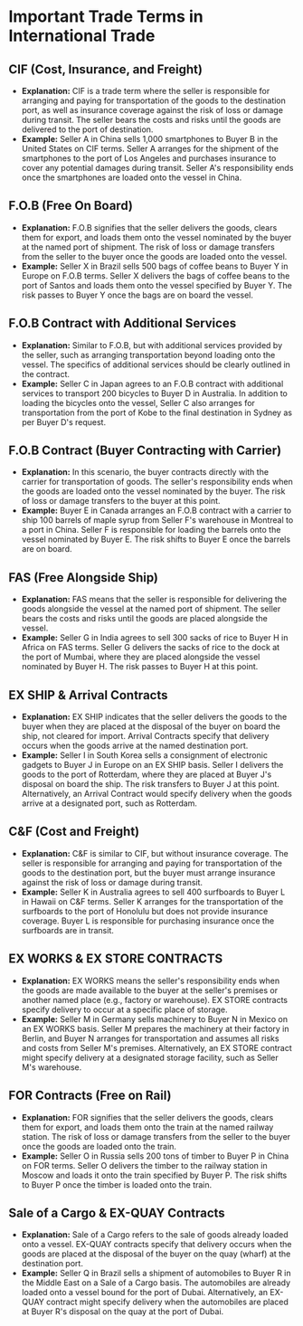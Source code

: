 # Important Trade Terms in International Trade

## CIF (Cost, Insurance, and Freight)
- **Explanation:** CIF is a trade term where the seller is responsible for arranging and paying for transportation of the goods to the destination port, as well as insurance coverage against the risk of loss or damage during transit. The seller bears the costs and risks until the goods are delivered to the port of destination.
- **Example:** Seller A in China sells 1,000 smartphones to Buyer B in the United States on CIF terms. Seller A arranges for the shipment of the smartphones to the port of Los Angeles and purchases insurance to cover any potential damages during transit. Seller A's responsibility ends once the smartphones are loaded onto the vessel in China.

## F.O.B (Free On Board)
- **Explanation:** F.O.B signifies that the seller delivers the goods, clears them for export, and loads them onto the vessel nominated by the buyer at the named port of shipment. The risk of loss or damage transfers from the seller to the buyer once the goods are loaded onto the vessel.
- **Example:** Seller X in Brazil sells 500 bags of coffee beans to Buyer Y in Europe on F.O.B terms. Seller X delivers the bags of coffee beans to the port of Santos and loads them onto the vessel specified by Buyer Y. The risk passes to Buyer Y once the bags are on board the vessel.

## F.O.B Contract with Additional Services
- **Explanation:** Similar to F.O.B, but with additional services provided by the seller, such as arranging transportation beyond loading onto the vessel. The specifics of additional services should be clearly outlined in the contract.
- **Example:** Seller C in Japan agrees to an F.O.B contract with additional services to transport 200 bicycles to Buyer D in Australia. In addition to loading the bicycles onto the vessel, Seller C also arranges for transportation from the port of Kobe to the final destination in Sydney as per Buyer D's request.

## F.O.B Contract (Buyer Contracting with Carrier)
- **Explanation:** In this scenario, the buyer contracts directly with the carrier for transportation of goods. The seller's responsibility ends when the goods are loaded onto the vessel nominated by the buyer. The risk of loss or damage transfers to the buyer at this point.
- **Example:** Buyer E in Canada arranges an F.O.B contract with a carrier to ship 100 barrels of maple syrup from Seller F's warehouse in Montreal to a port in China. Seller F is responsible for loading the barrels onto the vessel nominated by Buyer E. The risk shifts to Buyer E once the barrels are on board.

## FAS (Free Alongside Ship)
- **Explanation:** FAS means that the seller is responsible for delivering the goods alongside the vessel at the named port of shipment. The seller bears the costs and risks until the goods are placed alongside the vessel.
- **Example:** Seller G in India agrees to sell 300 sacks of rice to Buyer H in Africa on FAS terms. Seller G delivers the sacks of rice to the dock at the port of Mumbai, where they are placed alongside the vessel nominated by Buyer H. The risk passes to Buyer H at this point.

## EX SHIP & Arrival Contracts
- **Explanation:** EX SHIP indicates that the seller delivers the goods to the buyer when they are placed at the disposal of the buyer on board the ship, not cleared for import. Arrival Contracts specify that delivery occurs when the goods arrive at the named destination port.
- **Example:** Seller I in South Korea sells a consignment of electronic gadgets to Buyer J in Europe on an EX SHIP basis. Seller I delivers the goods to the port of Rotterdam, where they are placed at Buyer J's disposal on board the ship. The risk transfers to Buyer J at this point. Alternatively, an Arrival Contract would specify delivery when the goods arrive at a designated port, such as Rotterdam.

## C&F (Cost and Freight)
- **Explanation:** C&F is similar to CIF, but without insurance coverage. The seller is responsible for arranging and paying for transportation of the goods to the destination port, but the buyer must arrange insurance against the risk of loss or damage during transit.
- **Example:** Seller K in Australia agrees to sell 400 surfboards to Buyer L in Hawaii on C&F terms. Seller K arranges for the transportation of the surfboards to the port of Honolulu but does not provide insurance coverage. Buyer L is responsible for purchasing insurance once the surfboards are in transit.

## EX WORKS & EX STORE CONTRACTS
- **Explanation:** EX WORKS means the seller's responsibility ends when the goods are made available to the buyer at the seller's premises or another named place (e.g., factory or warehouse). EX STORE contracts specify delivery to occur at a specific place of storage.
- **Example:** Seller M in Germany sells machinery to Buyer N in Mexico on an EX WORKS basis. Seller M prepares the machinery at their factory in Berlin, and Buyer N arranges for transportation and assumes all risks and costs from Seller M's premises. Alternatively, an EX STORE contract might specify delivery at a designated storage facility, such as Seller M's warehouse.

## FOR Contracts (Free on Rail)
- **Explanation:** FOR signifies that the seller delivers the goods, clears them for export, and loads them onto the train at the named railway station. The risk of loss or damage transfers from the seller to the buyer once the goods are loaded onto the train.
- **Example:** Seller O in Russia sells 200 tons of timber to Buyer P in China on FOR terms. Seller O delivers the timber to the railway station in Moscow and loads it onto the train specified by Buyer P. The risk shifts to Buyer P once the timber is loaded onto the train.

## Sale of a Cargo & EX-QUAY Contracts
- **Explanation:** Sale of a Cargo refers to the sale of goods already loaded onto a vessel. EX-QUAY contracts specify that delivery occurs when the goods are placed at the disposal of the buyer on the quay (wharf) at the destination port.
- **Example:** Seller Q in Brazil sells a shipment of automobiles to Buyer R in the Middle East on a Sale of a Cargo basis. The automobiles are already loaded onto a vessel bound for the port of Dubai. Alternatively, an EX-QUAY contract might specify delivery when the automobiles are placed at Buyer R's disposal on the quay at the port of Dubai.
